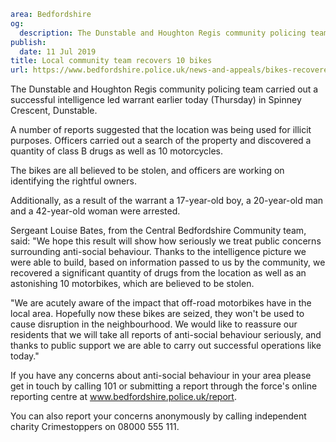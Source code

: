 ```yaml
area: Bedfordshire
og:
  description: The Dunstable and Houghton Regis community policing team carried out a successful intelligence led warrant earlier today (Thursday) in Spinney Crescent, Dunstable.
publish:
  date: 11 Jul 2019
title: Local community team recovers 10 bikes
url: https://www.bedfordshire.police.uk/news-and-appeals/bikes-recovered-warrant-july2019
```

The Dunstable and Houghton Regis community policing team carried out a successful intelligence led warrant earlier today (Thursday) in Spinney Crescent, Dunstable.

A number of reports suggested that the location was being used for illicit purposes. Officers carried out a search of the property and discovered a quantity of class B drugs as well as 10 motorcycles.

The bikes are all believed to be stolen, and officers are working on identifying the rightful owners.

Additionally, as a result of the warrant a 17-year-old boy, a 20-year-old man and a 42-year-old woman were arrested.

Sergeant Louise Bates, from the Central Bedfordshire Community team, said: "We hope this result will show how seriously we treat public concerns surrounding anti-social behaviour. Thanks to the intelligence picture we were able to build, based on information passed to us by the community, we recovered a significant quantity of drugs from the location as well as an astonishing 10 motorbikes, which are believed to be stolen.

"We are acutely aware of the impact that off-road motorbikes have in the local area. Hopefully now these bikes are seized, they won't be used to cause disruption in the neighbourhood. We would like to reassure our residents that we will take all reports of anti-social behaviour seriously, and thanks to public support we are able to carry out successful operations like today."

If you have any concerns about anti-social behaviour in your area please get in touch by calling 101 or submitting a report through the force's online reporting centre at www.bedfordshire.police.uk/report.

You can also report your concerns anonymously by calling independent charity Crimestoppers on 08000 555 111.
